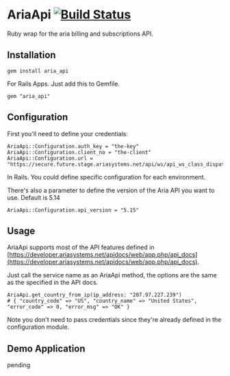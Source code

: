 # AriaApi [![Build Status](https://secure.travis-ci.org/jpemberthy/aria_billing.png)](http://travis-ci.org/jpemberthy/aria_billing)

Ruby wrap for the aria billing and subscriptions API.

## Installation

    gem install aria_api

For Rails Apps. Just add this to Gemfile.

    gem "aria_api"

## Configuration

First you'll need to define your credentials:

    AriaApi::Configuration.auth_key = "the-key"
    AriaApi::Configuration.client_no = "the-client"
    AriaApi::Configuration.url = "https://secure.future.stage.ariasystems.net/api/ws/api_ws_class_dispatcher.php"

In Rails. You could define specific configuration for each environment.

There's also a parameter to define the version of the Aria API you want to use. Default is 5.14

    AriaApi::Configuration.api_version = "5.15"


## Usage

AriaApi supports most of the API features defined in [https://developer.ariasystems.net/apidocs/web/app.php/api_docs](https://developer.ariasystems.net/apidocs/web/app.php/api_docs).

Just call the service name as an AriaApi method, the options are the same as the specified in the API docs.

    AriaApi.get_country_from_ip(ip_address: "207.97.227.239")
    # { "country_code" => "US", "country_name" => "United States", "error_code" => 0, "error_msg" => "OK" }

Note you don't need to pass credentials since they're already defined in the configuration module.

## Demo Application

pending
